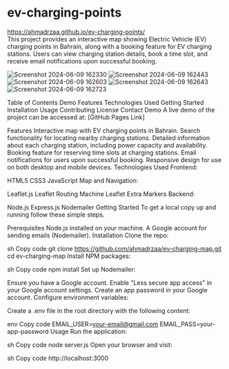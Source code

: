 # ev-charging-points
https://ahmadrzaa.github.io/ev-charging-points/      
This project provides an interactive map showing Electric Vehicle (EV) charging points in Bahrain, along with a booking feature for EV charging stations. Users can view charging station details, book a time slot, and receive email notifications upon successful booking.

![Screenshot 2024-06-09 162330](https://github.com/ahmadrzaa/ev-charging-points/assets/43694428/c535c19e-7cd7-48e3-86d9-483610aefff9)
![Screenshot 2024-06-09 162443](https://github.com/ahmadrzaa/ev-charging-points/assets/43694428/9f2fdc1c-55da-43eb-bac8-879a74df988e)
![Screenshot 2024-06-09 162603](https://github.com/ahmadrzaa/ev-charging-points/assets/43694428/41974f86-b87e-49cb-af5b-ab804f0907cd)
![Screenshot 2024-06-09 162643](https://github.com/ahmadrzaa/ev-charging-points/assets/43694428/1b892e10-12a0-4b6b-bfb9-170b2622e7d5)
![Screenshot 2024-06-09 162723](https://github.com/ahmadrzaa/ev-charging-points/assets/43694428/60571abd-517c-47fc-aded-50489ab6eec2)

Table of Contents
Demo
Features
Technologies Used
Getting Started
Installation
Usage
Contributing
License
Contact
Demo
A live demo of the project can be accessed at: [GitHub Pages Link]

Features
Interactive map with EV charging points in Bahrain.
Search functionality for locating nearby charging stations.
Detailed information about each charging station, including power capacity and availability.
Booking feature for reserving time slots at charging stations.
Email notifications for users upon successful booking.
Responsive design for use on both desktop and mobile devices.
Technologies Used
Frontend:

HTML5
CSS3
JavaScript
Map and Navigation:

Leaflet.js
Leaflet Routing Machine
Leaflet Extra Markers
Backend:

Node.js
Express.js
Nodemailer
Getting Started
To get a local copy up and running follow these simple steps.

Prerequisites
Node.js installed on your machine.
A Google account for sending emails (Nodemailer).
Installation
Clone the repo:

sh
Copy code
git clone https://github.com/ahmadrzaa/ev-charging-map.git
cd ev-charging-map
Install NPM packages:

sh
Copy code
npm install
Set up Nodemailer:

Ensure you have a Google account.
Enable "Less secure app access" in your Google account settings.
Create an app password in your Google account.
Configure environment variables:

Create a .env file in the root directory with the following content:

env
Copy code
EMAIL_USER=your-email@gmail.com
EMAIL_PASS=your-app-password
Usage
Run the application:

sh
Copy code
node server.js
Open your browser and visit:

sh
Copy code
http://localhost:3000


